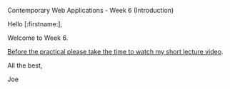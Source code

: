 Contemporary Web Applications - Week 6 (Introduction)

Hello [:firstname:],

Welcome to Week 6.

[Before the practical please take the time to watch my short lecture video](https://joeappleton18.github.io/web-dev-2022-notes/sessions/week_6/lecture.html).

All the best,

Joe
